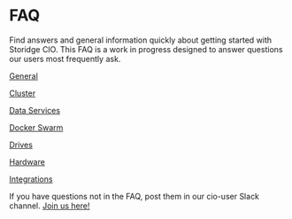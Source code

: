 # FAQ

Find answers and general information quickly about getting started with Storidge CIO. This FAQ is a work in progress designed to answer questions our users most frequently ask.

[General](/general.md)

[Cluster](/cluster.md)

[Data Services](/data-services.md)

[Docker Swarm](/docker-swarm.md)

[Drives](/drives.md)

[Hardware](/hardware.md)

[Integrations](/integrations.md)

If you have questions not in the FAQ, post them in our cio-user Slack channel. [Join us here!](http://storidge.com/join-cio-slack/)
